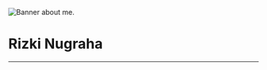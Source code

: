 ![Banner about me.](https://arturssmirnovs.github.io/github-profile-readme-generator/images/banner.png)

# Rizki Nugraha
---

